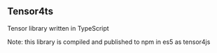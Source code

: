 Tensor4ts
---

Tensor library written in TypeScript

Note: this library is compiled and published to npm in es5 as tensor4js

